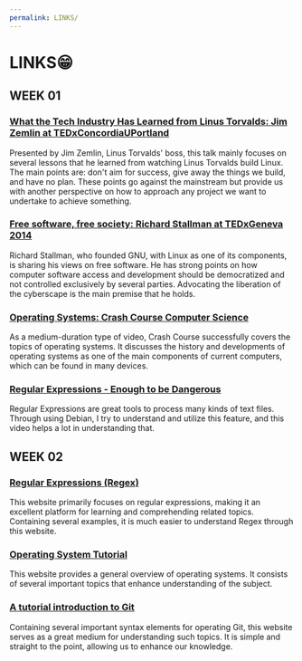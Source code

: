 ```yaml
---
permalink: LINKS/
---
```

# LINKS😁
## WEEK 01
### [What the Tech Industry Has Learned from Linus Torvalds: Jim Zemlin at TEDxConcordiaUPortland](https://www.youtube.com/watch?v=7XTHdcmjenI&ab_channel=TEDxTalks)
Presented by Jim Zemlin, Linus Torvalds' boss, this talk mainly focuses on several lessons that he learned from watching Linus Torvalds build Linux. The main points are: don't aim for success, give away the things we build, and have no plan. These points go against the mainstream but provide us with another perspective on how to approach any project we want to undertake to achieve something.
### [Free software, free society: Richard Stallman at TEDxGeneva 2014](https://www.youtube.com/watch?v=Ag1AKIl_2GM&ab_channel=TEDxTalks)
Richard Stallman, who founded GNU, with Linux as one of its components, is sharing his views on free software. He has strong points on how computer software access and development should be democratized and not controlled exclusively by several parties. Advocating the liberation of the cyberscape is the main premise that he holds.
### [Operating Systems: Crash Course Computer Science](https://www.youtube.com/watch?v=26QPDBe-NB8&ab_channel=CrashCourse)
As a medium-duration type of video, Crash Course successfully covers the topics of operating systems. It discusses the history and developments of operating systems as one of the main components of current computers, which can be found in many devices.
### [Regular Expressions - Enough to be Dangerous](https://www.youtube.com/watch?v=bgBWp9EIlMM&ab_channel=EngineerMan)
Regular Expressions are great tools to process many kinds of text files. Through using Debian, I try to understand and utilize this feature, and this video helps a lot in understanding that.
## WEEK 02
### [Regular Expressions (Regex)](https://www3.ntu.edu.sg/home/ehchua/programming/howto/Regexe.html)
This website primarily focuses on regular expressions, making it an excellent platform for learning and comprehending related topics. Containing several examples, it is much easier to understand Regex through this website.
### [Operating System Tutorial](https://www.javatpoint.com/operating-system)
This website provides a general overview of operating systems. It consists of several important topics that enhance understanding of the subject.
### [A tutorial introduction to Git](https://git-scm.com/docs/gittutorial)
Containing several important syntax elements for operating Git, this website serves as a great medium for understanding such topics. It is simple and straight to the point, allowing us to enhance our knowledge.
